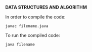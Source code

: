 **DATA STRUCTURES AND ALGORITHM**

In order to compile the code:

```commandline
javac filename.java
```
To run the compiled code:
```commandline
java filename
```